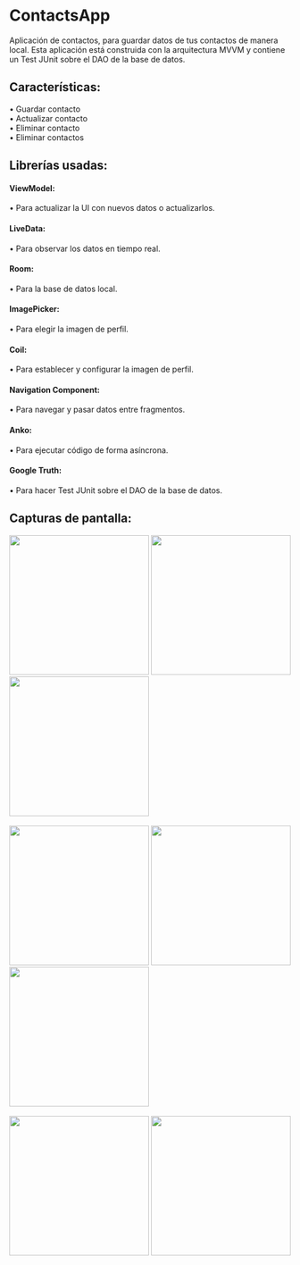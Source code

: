 # ContactsApp
Aplicación de contactos, para guardar datos de tus contactos de manera local. Esta aplicación está construida con la arquitectura MVVM y contiene un Test JUnit sobre el DAO de la base de datos.

<h2>Características:</h2>
• Guardar contacto
<br>
• Actualizar contacto
<br>
• Eliminar contacto
<br>
• Eliminar contactos

<h2>Librerías usadas:</h2>

<h4>ViewModel:</h4>
• Para actualizar la UI con nuevos datos o actualizarlos.
<br>
<h4>LiveData:</h4>
• Para observar los datos en tiempo real.
<br>
<h4>Room:</h4>
• Para la base de datos local.
<br>
<h4>ImagePicker:</h4>
• Para elegir la imagen de perfil.
<br>
<h4>Coil:</h4>
• Para establecer y configurar la imagen de perfil.
<br>
<h4>Navigation Component:</h4>
• Para navegar y pasar datos entre fragmentos.
<br>
<h4>Anko:</h4>
• Para ejecutar código de forma asíncrona.
<br>
<h4>Google Truth:</h4>
• Para hacer Test JUnit sobre el DAO de la base de datos. 

<h2>Capturas de pantalla:</h2>

<div class="row">
      	<img src="https://media-exp1.licdn.com/dms/image/C4D22AQGYOirYp_vMFw/feedshare-shrink_1280/0/1649550784544?e=2147483647&v=beta&t=Au8Dz-ikSxYoJybrewsg1KcqmHTlwFuJKWFEbgMtYt0" width="250">
        <img src="https://media-exp1.licdn.com/dms/image/C4D22AQHgu0jS0NMedw/feedshare-shrink_1280/0/1649550784691?e=2147483647&v=beta&t=y_xquf6CSbd_GQSA20C59lQz6zvRnaUD4Bl2Po2vvTs" width="250">
        <img src="https://media-exp1.licdn.com/dms/image/C4D22AQG_JQIbfuATYw/feedshare-shrink_1280/0/1649550784578?e=2147483647&v=beta&t=dbMeDZ4AsgRGLPnrhFPtYrjnHny7Jde2fLNTvaor3Tg" width="250">
</div>

<br>

<div class="row">
        <img src="https://media-exp1.licdn.com/dms/image/C4D22AQFO1oF0Unt4Tg/feedshare-shrink_1280/0/1649550784405?e=2147483647&v=beta&t=e9AniGXbGxfHRhkRDklBA3u97k6n57LAD5h4GVDdCy8" width="250">
        <img src="https://media-exp1.licdn.com/dms/image/C4D22AQHsppiUmlyDBg/feedshare-shrink_1280/0/1649550784462?e=2147483647&v=beta&t=6AUT_qdaeoH8fUy-1smepfxIIm90lXi-CYGTOJYi20k" width="250">
        <img src="https://media-exp1.licdn.com/dms/image/C4D22AQE7AsYeaNoSLQ/feedshare-shrink_1280/0/1649550784659?e=2147483647&v=beta&t=nnWwVcNOoebs-re_xAlIa59ZIidjz00Kqqc0bmy_hX0" width="250">
</div>

<br>

<div class="row">
        <img src="https://media-exp1.licdn.com/dms/image/C4D22AQHIIvXtdb0jag/feedshare-shrink_1280/0/1649550784645?e=2147483647&v=beta&t=0ZYGmgMyMi8h0SD6T2J8QUWwJOscG6O5-VpHsyyzZLI" width="250">
        <img src="https://media-exp1.licdn.com/dms/image/C4D22AQFAkZnEpHab8A/feedshare-shrink_1280/0/1649550784785?e=2147483647&v=beta&t=oNkdQRcL17i58dPlLhYx92FnsWdlfo3BhpA5HBXV8Mw" width="250">
        	
</div>
